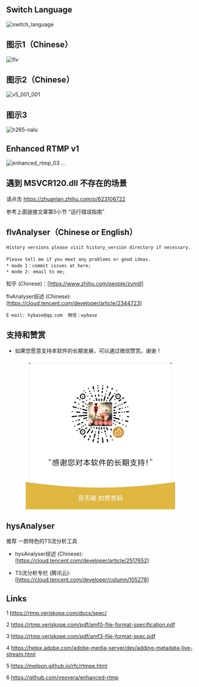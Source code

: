 ## Switch Language
![switch_language](https://github.com/zymill/flvAnalyser/assets/18504455/fc204a6a-844f-4b57-98bc-0a69be93eddc)

## 图示1（Chinese）
![flv](https://user-images.githubusercontent.com/18504455/232966564-3918273e-bca2-4d7a-92c3-f6152ea58298.png)

## 图示2（Chinese）
![v5_001_001](https://user-images.githubusercontent.com/18504455/232966668-1f609e64-6a32-4738-a2df-0e32b13003fc.png)

## 图示3
![h265-nalu](https://user-images.githubusercontent.com/18504455/232966785-9b594660-8ae9-42c0-bfb4-8205badc60f8.png)

## Enhanced RTMP v1
![enhanced_rtmp_03](https://github.com/zymill/flvAnalyser/assets/18504455/d6ae4388-ad00-4f00-be7e-4575cd742501)
...
## 遇到 MSVCR120.dll 不存在的场景

请点击  https://zhuanlan.zhihu.com/p/623106722

参考上面链接文章第5小节 “运行错误指南”

## flvAnalyser（Chinese or English）

    History versions please visit history_version directory if necessary.

    Please tell me if you meet any problems or good ideas.
    * mode 1：commit issues at here; 
    * mode 2: email to me;


知乎 (Chinese)：[https://www.zhihu.com/people/zymill]

flvAnalyser综述 (Chinese): [https://cloud.tencent.com/developer/article/2344723]

    E-mail: hybase@qq.com  微信：wybase

## 支持和赞赏

 * 如果您愿意支持本软件的长期发展，可以通过微信赞赏。谢谢！
 
<center class="half">
    <img src="image/zs.jpg" width="400"/>
</center>    


## hysAnalyser

  推荐 一款特色的TS流分析工具

  * hysAnalyser综述 (Chinese): [https://cloud.tencent.com/developer/article/2517652]

  * TS流分析专栏 (腾讯云): [https://cloud.tencent.com/developer/column/105278]


## Links

1 https://rtmp.veriskope.com/docs/spec/

2 https://rtmp.veriskope.com/pdf/amf0-file-format-specification.pdf

3 https://rtmp.veriskope.com/pdf/amf3-file-format-spec.pdf

4 https://helpx.adobe.com/adobe-media-server/dev/adding-metadata-live-stream.html

5 https://melpon.github.io/rfc/rtmpe.html

6 https://github.com/veovera/enhanced-rtmp


